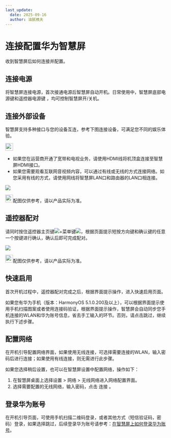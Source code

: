 ```yaml
---
last_update:
  date: 2025-09-16
  author: 油腻樵夫
---
```


# 连接配置华为智慧屏

收到智慧屏后如何连接并配置。

## 连接电源

将智慧屏连接电源，首次接通电源后智慧屏自动开机。日常使用中，智慧屏底部电源键和遥控器电源键 ，均可控制智慧屏开/关机。

## 连接外部设备

智慧屏支持多种接口与您的设备互连，参考下图连接设备，可满足您不同的娱乐体验。

<img src="https://tips-p01-drcn.dbankcdn.cn/hwtips/topic/V0FM/zh-CN/images/icon-note.svg" width="24" height="24"/>

+   如果您在运营商开通了宽带和电视业务，请使用HDMI线将机顶盒连接至智慧屏HDMI接口。
+   如果您需要观看互联网音视频内容，可以通过有线或无线的方式连接网络。如您采用有线的方式，请使用网线将智慧屏LAN口和路由器的LAN口相连接。

![](https://tips-p01-drcn.dbankcdn.cn/hwtips/topic/V0FM/zh-CN/zh-cn_image_0000002425755509.png)


<img src="https://tips-p01-drcn.dbankcdn.cn/hwtips/topic/V0FM/zh-CN/images/icon-note.svg" width="24" height="24"/>配图仅供参考，请以产品实际为准。

## 遥控器配对

请同时按住遥控器主页键![](https://tips-p01-drcn.dbankcdn.cn/hwtips/topic/V0FM/zh-CN/zh-cn_image_0000002375930828.png)+菜单键![](https://tips-p01-drcn.dbankcdn.cn/hwtips/topic/V0FM/zh-CN/zh-cn_image_0000002376090800.png)，根据页面提示短按方向键和确认键的任意一个按键进行确认，确认后即可完成配对。

![](https://tips-p01-drcn.dbankcdn.cn/hwtips/topic/V0FM/zh-CN/zh-cn_image_0000002405463161.png)

<img src="https://tips-p01-drcn.dbankcdn.cn/hwtips/topic/V0FM/zh-CN/images/icon-note.svg" width="24" height="24"/>配图仅供参考，请以产品实际为准。

## 快速启用

首次开机过程中，遥控器配对完成之后，根据界面提示操作，进入快速启用页面。

如果您有华为手机（版本：HarmonyOS 5.1.0.200及以上），可以根据界面提示使用手机扫描图案或者使用连接码验证，根据界面提示操作，智慧屏会自动同步您手机连接的WLAN和华为账号信息，省去手工输入的环节。否则，请点击跳过，继续执行下述步骤。

## 配置网络

在开机引导配置网络界面，如果使用无线连接，可选择需要连接的WLAN，输入密码后进行连接；如果使用有线连接，则无需进行此步骤。

如果您选择稍后设置，也可以在智慧屏设置中配置网络，操作如下：

1.  在智慧屏桌面上选择设置 > 网络 > 无线网络进入网络配置界面。
2.  选择需要配置的无线网络，输入密码，点击 连接 。

## 登录华为账号

在开机引导页面，可使用手机扫描二维码登录，或者其他方式（短信验证码，密码）登录，如果选择跳过，后续登录华为账号请参考：[在智慧屏上如何登录华为账号](https://consumer.huawei.com/cn/support/content/zh-cn00744811/)。